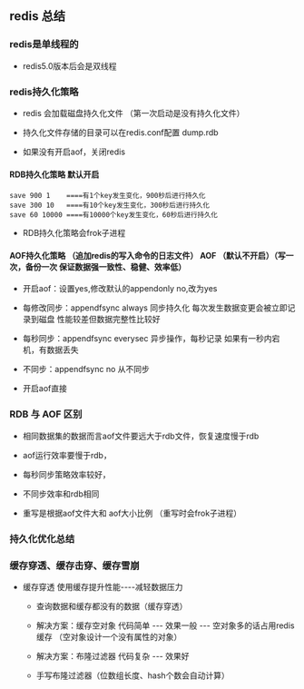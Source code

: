 

## redis 总结


### redis是单线程的

* redis5.0版本后会是双线程



### redis持久化策略

* redis 会加载磁盘持久化文件 （第一次启动是没有持久化文件）

* 持久化文件存储的目录可以在redis.conf配置 dump.rdb

* 如果没有开启aof，关闭redis

#### RDB持久化策略 默认开启

    save 900 1    ====有1个key发生变化，900秒后进行持久化
    save 300 10   ====有10个key发生变化，300秒后进行持久化
    save 60 10000 ====有10000个key发生变化，60秒后进行持久化

* RDB持久化策略会frok子进程

#### AOF持久化策略 （追加redis的写入命令的日志文件） AOF （默认不开启）（写一次，备份一次 保证数据强一致性、稳健、效率低）

* 开启aof：设置yes,修改默认的appendonly no,改为yes

* 每修改同步：appendfsync always 同步持久化 每次发生数据变更会被立即记录到磁盘 性能较差但数据完整性比较好

* 每秒同步：appendfsync everysec 异步操作，每秒记录 如果有一秒内宕机，有数据丢失

* 不同步：appendfsync no 从不同步

* 开启aof直接


### RDB 与 AOF 区别

- 相同数据集的数据而言aof文件要远大于rdb文件，恢复速度慢于rdb

- aof运行效率要慢于rdb，

- 每秒同步策略效率较好，

- 不同步效率和rdb相同

- 重写是根据aof文件大和 aof大小比例 （重写时会frok子进程）


### 持久化优化总结



### 缓存穿透、缓存击穿、缓存雪崩


* 缓存穿透  使用缓存提升性能----减轻数据压力

    - 查询数据和缓存都没有的数据（缓存穿透）

    - 解决方案：缓存空对象   代码简单 --- 效果一般 --- 空对象多的话占用redis缓存  （空对象设计一个没有属性的对象）

    - 解决方案：布隆过滤器   代码复杂 --- 效果好

    - 手写布隆过滤器（位数组长度、hash个数会自动计算）












